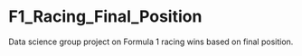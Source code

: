 # F1_Racing_Final_Position
Data science group project on Formula 1 racing wins based on final position.
